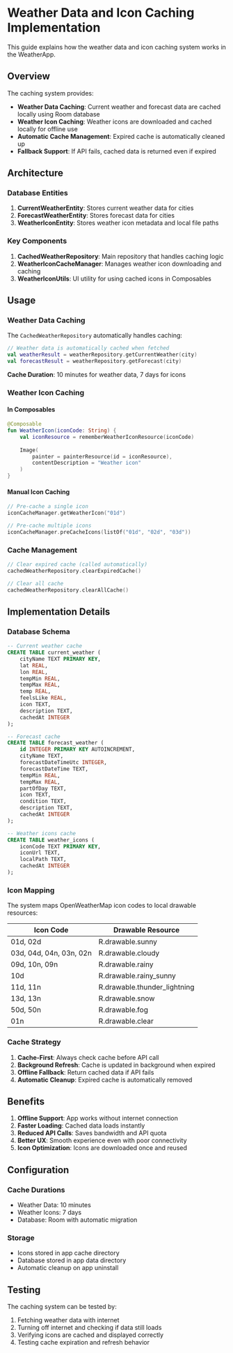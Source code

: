 # Weather Data and Icon Caching Implementation

This guide explains how the weather data and icon caching system works in the WeatherApp.

## Overview

The caching system provides:
- **Weather Data Caching**: Current weather and forecast data are cached locally using Room database
- **Weather Icon Caching**: Weather icons are downloaded and cached locally for offline use
- **Automatic Cache Management**: Expired cache is automatically cleaned up
- **Fallback Support**: If API fails, cached data is returned even if expired

## Architecture

### Database Entities

1. **CurrentWeatherEntity**: Stores current weather data for cities
2. **ForecastWeatherEntity**: Stores forecast data for cities  
3. **WeatherIconEntity**: Stores weather icon metadata and local file paths

### Key Components

1. **CachedWeatherRepository**: Main repository that handles caching logic
2. **WeatherIconCacheManager**: Manages weather icon downloading and caching
3. **WeatherIconUtils**: UI utility for using cached icons in Composables

## Usage

### Weather Data Caching

The `CachedWeatherRepository` automatically handles caching:

```kotlin
// Weather data is automatically cached when fetched
val weatherResult = weatherRepository.getCurrentWeather(city)
val forecastResult = weatherRepository.getForecast(city)
```

**Cache Duration**: 10 minutes for weather data, 7 days for icons

### Weather Icon Caching

#### In Composables

```kotlin
@Composable
fun WeatherIcon(iconCode: String) {
    val iconResource = rememberWeatherIconResource(iconCode)
    
    Image(
        painter = painterResource(id = iconResource),
        contentDescription = "Weather icon"
    )
}
```

#### Manual Icon Caching

```kotlin
// Pre-cache a single icon
iconCacheManager.getWeatherIcon("01d")

// Pre-cache multiple icons
iconCacheManager.preCacheIcons(listOf("01d", "02d", "03d"))
```

### Cache Management

```kotlin
// Clear expired cache (called automatically)
cachedWeatherRepository.clearExpiredCache()

// Clear all cache
cachedWeatherRepository.clearAllCache()
```

## Implementation Details

### Database Schema

```sql
-- Current weather cache
CREATE TABLE current_weather (
    cityName TEXT PRIMARY KEY,
    lat REAL,
    lon REAL,
    tempMin REAL,
    tempMax REAL,
    temp REAL,
    feelsLike REAL,
    icon TEXT,
    description TEXT,
    cachedAt INTEGER
);

-- Forecast cache  
CREATE TABLE forecast_weather (
    id INTEGER PRIMARY KEY AUTOINCREMENT,
    cityName TEXT,
    forecastDateTimeUtc INTEGER,
    forecastDateTime TEXT,
    tempMin REAL,
    tempMax REAL,
    partOfDay TEXT,
    icon TEXT,
    condition TEXT,
    description TEXT,
    cachedAt INTEGER
);

-- Weather icons cache
CREATE TABLE weather_icons (
    iconCode TEXT PRIMARY KEY,
    iconUrl TEXT,
    localPath TEXT,
    cachedAt INTEGER
);
```

### Icon Mapping

The system maps OpenWeatherMap icon codes to local drawable resources:

| Icon Code | Drawable Resource |
|-----------|-------------------|
| 01d, 02d  | R.drawable.sunny  |
| 03d, 04d, 04n, 03n, 02n | R.drawable.cloudy |
| 09d, 10n, 09n | R.drawable.rainy |
| 10d | R.drawable.rainy_sunny |
| 11d, 11n | R.drawable.thunder_lightning |
| 13d, 13n | R.drawable.snow |
| 50d, 50n | R.drawable.fog |
| 01n | R.drawable.clear |

### Cache Strategy

1. **Cache-First**: Always check cache before API call
2. **Background Refresh**: Cache is updated in background when expired
3. **Offline Fallback**: Return cached data if API fails
4. **Automatic Cleanup**: Expired cache is automatically removed

## Benefits

1. **Offline Support**: App works without internet connection
2. **Faster Loading**: Cached data loads instantly
3. **Reduced API Calls**: Saves bandwidth and API quota
4. **Better UX**: Smooth experience even with poor connectivity
5. **Icon Optimization**: Icons are downloaded once and reused

## Configuration

### Cache Durations

- Weather Data: 10 minutes
- Weather Icons: 7 days
- Database: Room with automatic migration

### Storage

- Icons stored in app cache directory
- Database stored in app data directory
- Automatic cleanup on app uninstall

## Testing

The caching system can be tested by:
1. Fetching weather data with internet
2. Turning off internet and checking if data still loads
3. Verifying icons are cached and displayed correctly
4. Testing cache expiration and refresh behavior
